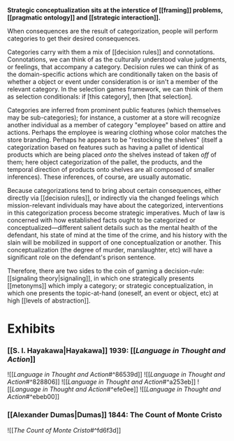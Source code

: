 __Strategic conceptualization sits at the interstice of [[framing]] problems, [[pragmatic ontology]] and [[strategic interaction]].__

When consequences are the result of categorization, people will perform categories to get their desired consequences.

Categories carry with them a mix of [[decision rules]] and connotations. Connotations, we can think of as the culturally understood value judgments, or feelings, that accompany a category. Decision rules we can think of as the domain-specific actions which are conditionally taken on the basis of whether a object or event under consideration is or isn't a member of the relevant category. In the selection games framework, we can think of them as selection conditionals: if [this category], then [that selection].

Categories are inferred from prominent public features (which themselves may be sub-categories); for instance, a customer at a store will recognize another individual as a member of category "employee" based on attire and actions. Perhaps the employee is wearing clothing whose color matches the store branding. Perhaps he appears to be "restocking the shelves" (itself a categorization based on features such as having a pallet of identical products which are being placed _onto_ the shelves instead of taken _off_ of them; here object categorization of the pallet, the products, and the temporal direction of products onto shelves are all composed of smaller inferences). These inferences, of course, are usually automatic.

Because categorizations tend to bring about certain consequences, either directly via [[decision rules]], or indirectly via the changed feelings which mission-relevant individuals may have about the categorized, interventions in this categorization process become strategic imperatives. Much of law is concerned with how established facts ought to be categorized or conceptualized—different salient details such as the mental health of the defendant, his state of mind at the time of the crime, and his history with the slain will be mobilized in support of one conceptualization or another. This conceptualization (the degree of murder, manslaughter, etc) will have a significant role on the defendant's prison sentence.

Therefore, there are two sides to the coin of gaming a decision-rule: [[signaling theory|signaling]], in which one strategically presents [[metonyms]] which imply a category; or strategic conceptualization, in which one presents the topic-at-hand (oneself, an event or object, etc) at high [[levels of abstraction]].

# Exhibits

### [[S. I. Hayakawa|Hayakawa]] 1939: [[_Language in Thought and Action_]]

![[_Language in Thought and Action_#^86539d]] 
![[_Language in Thought and Action_#^828806]]
![[_Language in Thought and Action_#^a253eb]]
![[_Language in Thought and Action_#^efe0ee]]
![[_Language in Thought and Action_#^ebeb00]]

### [[Alexander Dumas|Dumas]] 1844: The Count of Monte Cristo
![[_The Count of Monte Cristo_#^fd6f3d]]